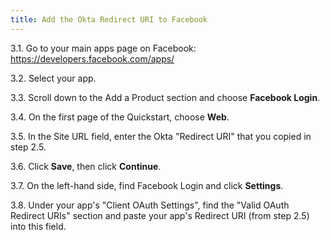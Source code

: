 ```yaml
---
title: Add the Okta Redirect URI to Facebook
---
```


3.1. Go to your main apps page on Facebook: <https://developers.facebook.com/apps/>

3.2. Select your app.

3.3. Scroll down to the Add a Product section and choose **Facebook Login**.

3.4. On the first page of the Quickstart, choose **Web**.

3.5. In the Site URL field, enter the Okta "Redirect URI" that you copied in step 2.5.

3.6. Click **Save**, then click **Continue**.

3.7. On the left-hand side, find Facebook Login and click **Settings**.

3.8. Under your app's "Client OAuth Settings", find the "Valid OAuth Redirect URIs" section and paste your app's Redirect URI (from step 2.5) into this field.

<NextSectionLink/>
